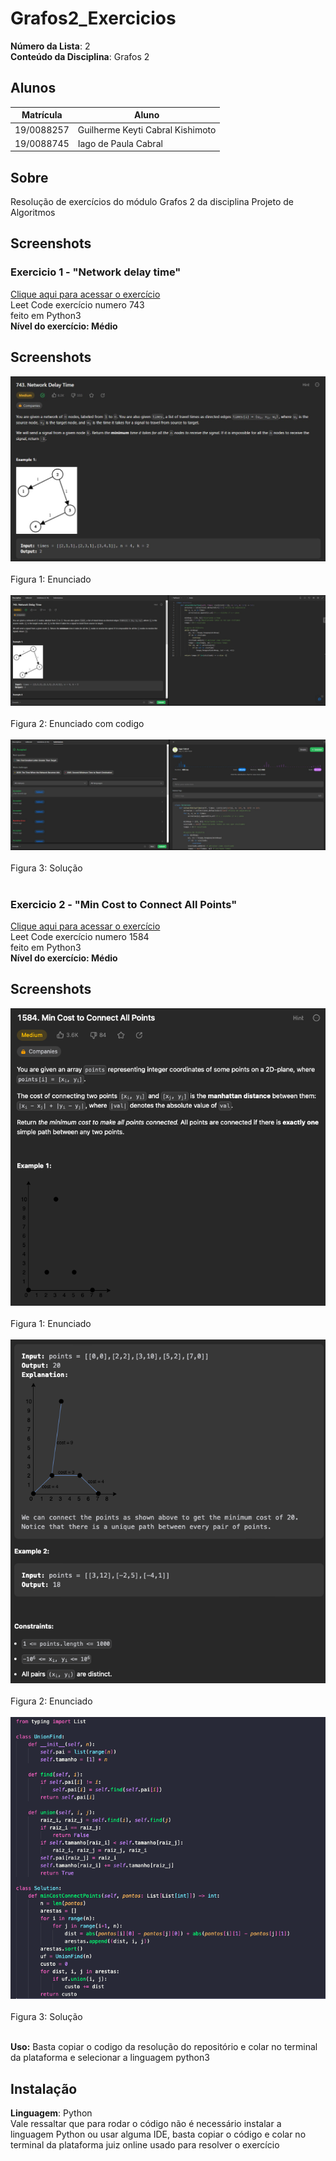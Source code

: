 # Grafos2_Exercicios

**Número da Lista**: 2<br>
**Conteúdo da Disciplina**: Grafos 2<br>

## Alunos
|Matrícula | Aluno |
| -- | -- |
| 19/0088257	  |  Guilherme Keyti Cabral Kishimoto |
| 19/0088745  |  Iago de Paula Cabral |

## Sobre 
Resolução de exercícios do módulo Grafos 2 da disciplina Projeto de Algoritmos

## Screenshots
### Exercicio 1 - "Network delay time"
[Clique aqui para acessar o exercício](https://leetcode.com/problems/network-delay-time/description/)<br>
Leet Code exercício numero 743<br>
feito em Python3<br>
**Nível do exercício: Médio**<br>
## Screenshots
![ex1 Enunciado](https://github.com/projeto-de-algoritmos/Grafos2-Dupla12/blob/master/img/Enunciado_1.jpg?raw=true)<br><br>
Figura 1: Enunciado<br><br>
![ex 1 com codigo](https://github.com/projeto-de-algoritmos/Grafos2-Dupla12/blob/master/img/with_code.jpg?raw=true)<br><br>
Figura 2: Enunciado com codigo<br><br>
![ex1 Codigo aceito](https://github.com/projeto-de-algoritmos/Grafos2-Dupla12/blob/master/img/aceito.jpg?raw=true)<br><br>
Figura 3: Solução<br><br>

### Exercicio 2 - "Min Cost to Connect All Points"
[Clique aqui para acessar o exercício](https://leetcode.com/problems/min-cost-to-connect-all-points/)<br>
Leet Code exercício numero 1584<br>
feito em Python3<br>
**Nível do exercício: Médio**<br>
## Screenshots
![ex2.1](https://github.com/projeto-de-algoritmos/Grafos2-Dupla12/blob/master/img/ex2.1.png?raw=true)<br><br>
Figura 1: Enunciado<br><br>
![ex2.2](https://github.com/projeto-de-algoritmos/Grafos2-Dupla12/blob/master/img/ex2.2.png?raw=true)<br><br>
Figura 2: Enunciado<br><br>
![ex2.3](https://github.com/projeto-de-algoritmos/Grafos2-Dupla12/blob/master/img/ex2.3.png?raw=true)<br><br>
Figura 3: Solução<br><br>


**Uso:**
Basta copiar o codigo da resolução do repositório e colar no terminal da plataforma  e selecionar a linguagem python3

## Instalação 
**Linguagem**: Python<br>
Vale ressaltar que para rodar o código não é necessário instalar a linguagem Python ou usar alguma IDE, basta copiar o código e colar no terminal da plataforma juiz online usado para resolver o exercício





